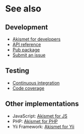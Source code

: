 # See also

## Development
- [Akismet for developers](https://akismet.com/development/api)
- [API reference](https://dev.belin.io/akismet.dart/api)
- [Pub package](https://pub.dev/packages/akismet)
- [Submit an issue](https://github.com/cedx/akismet.dart/issues)

## Testing
- [Continuous integration](https://github.com/cedx/akismet.dart/actions)
- [Code coverage](https://coveralls.io/github/cedx/akismet.dart)

## Other implementations
- JavaScript: [Akismet for JS](https://dev.belin.io/akismet.js)
- PHP: [Akismet for PHP](https://dev.belin.io/akismet.php)
- Yii Framework: [Akismet for Yii](https://dev.belin.io/yii2-akismet)
